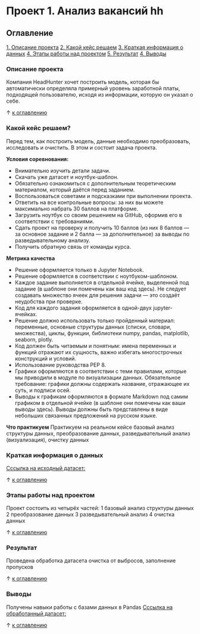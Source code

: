 # Проект 1. Анализ вакансий hh

## Оглавление
[1. Описание проекта](https://github.com/Xeniabestlook/sf_training/tree/main/Project_1/README.md#Описание-проекта)
[2. Какой кейс решаем](https://github.com/Xeniabestlook/sf_training/tree/main/Project_1/README.md#Какой-кейс-решаем)
[3. Краткая информация о данных](https://github.com/Xeniabestlook/sf_training/blob/main/Project_1/README.md#Краткая-информация-о-данных)
[4. Этапы работы над проектом](https://github.com/Xeniabestlook/sf_training/tree/main/Project_1/README.md#Этапы-работы-над-проектом)
[5. Результат](https://github.com/Xeniabestlook/sf_training/tree/main/Project_1/README.md#Результат)
[4. Выводы](https://github.com/Xeniabestlook/sf_training/tree/main/Project_1/README.md#Выводы)

### Описание проекта
Компания HeadHunter хочет построить модель, которая бы автоматически определяла примерный уровень заработной платы, подходящей пользователю, исходя из информации, которую он указал о себе. 

&uarr; [к оглавлению](https://github.com/Xeniabestlook/sf_training/blob/main/Project_1/README.md#%D0%BE%D0%B3%D0%BB%D0%B0%D0%B2%D0%BB%D0%B5%D0%BD%D0%B8%D0%B5)


### Какой кейс решаем?
Перед тем, как построить модель, данные необходимо преобразовать, исследовать и очистить. В этом и состоит задача проекта.

**Условия соревнования:**
- Внимательно изучить детали задачи.
- Скачать уже датасет и ноутбук-шаблон.
- Обязательно ознакомиться с дополнительным теоретическим материалом, который даётся перед заданием.
- Воспользоваться советами и подсказками при выполнении проекта.
- Ответить на все контрольные вопросы: за них вы можете максимально набрать 30 баллов на платформе.
- Загрузить ноутбук со своим решением на GitHub, оформив его в соответствии с требованиями.
- Сдать проект на проверку и получить 10 баллов (из них 8 баллов — за основное задание и 2 балла — за дополнительное) за выводы по разведывательному анализу.
- Получить обратную связь от команды курса.

**Метрика качества**
- Решение оформляется только в Jupyter Notebook.
- Решение оформляется в соответствии с ноутбуком-шаблоном.
- Каждое задание выполняется в отдельной ячейке, выделенной под задание (в шаблоне они помечены как ваш код здесь). Не следует создавать множество ячеек для решения задачи — это создаёт неудобства при проверке.
- Код для каждого задания оформляется в одной-двух jupyter-ячейках.
- Решение должно использовать только пройденный материал: переменные, основные структуры данных (списки, словари, множества), циклы, функции, библиотеки numpy, pandas, matplotlib, seaborn, plotly. 
- Код должен быть читаемым и понятным: имена переменных и функций отражают их сущность, важно избегать многострочных конструкций и условий.
- Использование руководства PEP 8.
- Графики оформляются в соответствии с теми правилами, которые мы приводили в модуле по визуализации данных.
Обязательное требование: графики должны содержать название, отражающее их суть, и подписи осей.
- Выводы к графикам оформляются в формате Markdown под самим графиком в отдельной ячейке (в шаблоне они помечены как ваши выводы здесь). Выводы должны быть представлены в виде небольших связанных предложений на русском языке.

**Что практикуем**
Практикуем на реальном кейсе базовый анализ структуры данных, преобразование данных, разведывательный анализ (визуализация), очистку данных

### Краткая информация о данных
[Сссылка на исходный датасет:](https://drive.google.com/file/d/1Kb78mAWYKcYlellTGhIjPI-bCcKbGuTn/view?usp=sharing)

&uarr; [к оглавлению](https://github.com/Xeniabestlook/sf_training/blob/main/Project_1/README.md#%D0%BE%D0%B3%D0%BB%D0%B0%D0%B2%D0%BB%D0%B5%D0%BD%D0%B8%D0%B5)

### Этапы работы над проектом
Проект состоить из четырёх частей:
1 базовый анализ структуры данных
2 преобразование данных
3 разведывательный анализ
4 очистка данных

&uarr; [к оглавлению](https://github.com/Xeniabestlook/sf_training/blob/main/Project_1/README.md#%D0%BE%D0%B3%D0%BB%D0%B0%D0%B2%D0%BB%D0%B5%D0%BD%D0%B8%D0%B5)

### Результат
Проведена обработка датасета очистка от выбросов, заполнение пропусков 

&uarr; [к оглавлению](https://github.com/Xeniabestlook/sf_training/blob/main/Project_1/README.md#%D0%BE%D0%B3%D0%BB%D0%B0%D0%B2%D0%BB%D0%B5%D0%BD%D0%B8%D0%B5)

### Выводы
Получены навыки работы с базами данных в Pandas
[Сссылка на обработанный датасет:](https://github.com/Xeniabestlook/sf_training/blob/main/Project_1/Data/hh_cleaned.csv)

&uarr; [к оглавлению](https://github.com/Xeniabestlook/sf_training/blob/main/Project_1/README.md#%D0%BE%D0%B3%D0%BB%D0%B0%D0%B2%D0%BB%D0%B5%D0%BD%D0%B8%D0%B5)